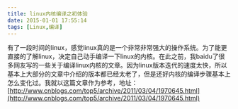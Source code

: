 ```yaml
---
title: linux内核编译之初体验
date: 2015-01-01 17:55:14
tags: [Linux,编译] 
---
```

有了一段时间的linux，感觉linux真的是一个非常非常强大的操作系统。为了能更直接的了解linux，决定自己动手编译一下linux的内核。在此之前，我baidu了很多网友写的一些关于编译linux内核的文章。因为linux版本迭代的速度太快，所以基本上大部分的文章中介绍的版本都已经太老了，但是还好内核的编译步骤基本上怎么变化过。我就以这篇文章作为参考，地址：[http://www.cnblogs.com/top5/archive/2011/03/04/1970645.html](http://www.cnblogs.com/top5/archive/2011/03/04/1970645.html)
